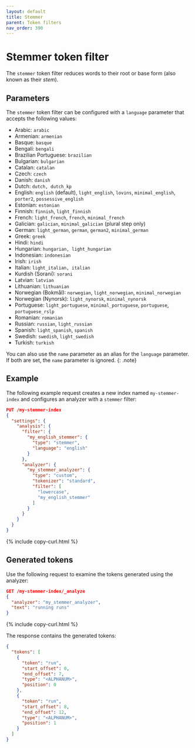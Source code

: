 ```yaml
---
layout: default
title: Stemmer
parent: Token filters
nav_order: 390
---
```


# Stemmer token filter

The `stemmer` token filter reduces words to their root or base form (also known as their _stem_).

## Parameters

The `stemmer` token filter can be configured with a `language` parameter that accepts the following values:

- Arabic: `arabic`
- Armenian: `armenian`
- Basque: `basque`
- Bengali: `bengali`
- Brazilian Portuguese: `brazilian`
- Bulgarian: `bulgarian`
- Catalan: `catalan`
- Czech: `czech`
- Danish: `danish`
- Dutch: `dutch, dutch_kp`
- English: `english` (default), `light_english`, `lovins`, `minimal_english`, `porter2`, `possessive_english`
- Estonian: `estonian`
- Finnish: `finnish`, `light_finnish`
- French: `light_french`, `french`, `minimal_french`
- Galician: `galician`, `minimal_galician` (plural step only)
- German: `light_german`, `german`, `german2`, `minimal_german`
- Greek: `greek`
- Hindi: `hindi`
- Hungarian: `hungarian, light_hungarian`
- Indonesian: `indonesian`
- Irish: `irish`
- Italian: `light_italian, italian`
- Kurdish (Sorani): `sorani`
- Latvian: `latvian`
- Lithuanian: `lithuanian`
- Norwegian (Bokmål): `norwegian`, `light_norwegian`, `minimal_norwegian`
- Norwegian (Nynorsk): `light_nynorsk`, `minimal_nynorsk`
- Portuguese: `light_portuguese`, `minimal_portuguese`, `portuguese`, `portuguese_rslp`
- Romanian: `romanian`
- Russian: `russian`, `light_russian`
- Spanish: `light_spanish`, `spanish`
- Swedish: `swedish`, `light_swedish`
- Turkish: `turkish`

You can also use the `name` parameter as an alias for the `language` parameter. If both are set, the `name` parameter is ignored.
{: .note}

## Example

The following example request creates a new index named `my-stemmer-index` and configures an analyzer with a `stemmer` filter:

```json
PUT /my-stemmer-index
{
  "settings": {
    "analysis": {
      "filter": {
        "my_english_stemmer": {
          "type": "stemmer",
          "language": "english"
        }
      },
      "analyzer": {
        "my_stemmer_analyzer": {
          "type": "custom",
          "tokenizer": "standard",
          "filter": [
            "lowercase",
            "my_english_stemmer"
          ]
        }
      }
    }
  }
}
```
{% include copy-curl.html %}

## Generated tokens

Use the following request to examine the tokens generated using the analyzer:

```json
GET /my-stemmer-index/_analyze
{
  "analyzer": "my_stemmer_analyzer",
  "text": "running runs"
}
```
{% include copy-curl.html %}

The response contains the generated tokens:

```json
{
  "tokens": [
    {
      "token": "run",
      "start_offset": 0,
      "end_offset": 7,
      "type": "<ALPHANUM>",
      "position": 0
    },
    {
      "token": "run",
      "start_offset": 8,
      "end_offset": 12,
      "type": "<ALPHANUM>",
      "position": 1
    }
  ]
}
```